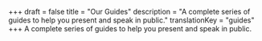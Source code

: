 +++
draft 			= false
title 			= "Our Guides"
description		= "A complete series of guides to help you present and speak in public."
translationKey	= "guides"
+++
A complete series of guides to help you present and speak in public.